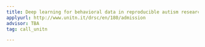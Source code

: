 ```yaml
---
title: Deep learning for behavioral data in reproducible autism research
applyurl: http://www.unitn.it/drsc/en/180/admission
advisor: TBA
tag: call_unitn

---
```

